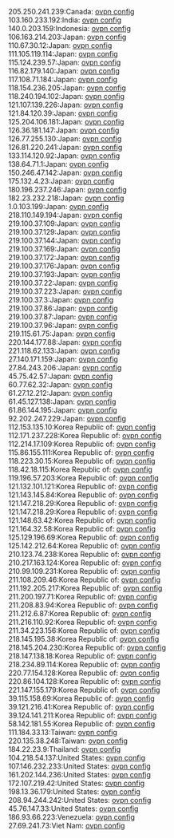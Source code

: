 205.250.241.239:Canada: [ovpn config](vpn/205_250_241_239.ovpn)  
103.160.233.192:India: [ovpn config](vpn/103_160_233_192.ovpn)  
140.0.203.159:Indonesia: [ovpn config](vpn/140_0_203_159.ovpn)  
106.163.214.203:Japan: [ovpn config](vpn/106_163_214_203.ovpn)  
110.67.30.12:Japan: [ovpn config](vpn/110_67_30_12.ovpn)  
111.105.119.114:Japan: [ovpn config](vpn/111_105_119_114.ovpn)  
115.124.239.57:Japan: [ovpn config](vpn/115_124_239_57.ovpn)  
116.82.179.140:Japan: [ovpn config](vpn/116_82_179_140.ovpn)  
117.108.71.184:Japan: [ovpn config](vpn/117_108_71_184.ovpn)  
118.154.236.205:Japan: [ovpn config](vpn/118_154_236_205.ovpn)  
118.240.194.102:Japan: [ovpn config](vpn/118_240_194_102.ovpn)  
121.107.139.226:Japan: [ovpn config](vpn/121_107_139_226.ovpn)  
121.84.120.39:Japan: [ovpn config](vpn/121_84_120_39.ovpn)  
125.204.106.181:Japan: [ovpn config](vpn/125_204_106_181.ovpn)  
126.36.181.147:Japan: [ovpn config](vpn/126_36_181_147.ovpn)  
126.77.255.130:Japan: [ovpn config](vpn/126_77_255_130.ovpn)  
126.81.220.241:Japan: [ovpn config](vpn/126_81_220_241.ovpn)  
133.114.120.92:Japan: [ovpn config](vpn/133_114_120_92.ovpn)  
138.64.71.1:Japan: [ovpn config](vpn/138_64_71_1.ovpn)  
150.246.47.142:Japan: [ovpn config](vpn/150_246_47_142.ovpn)  
175.132.4.23:Japan: [ovpn config](vpn/175_132_4_23.ovpn)  
180.196.237.246:Japan: [ovpn config](vpn/180_196_237_246.ovpn)  
182.23.232.218:Japan: [ovpn config](vpn/182_23_232_218.ovpn)  
1.0.103.199:Japan: [ovpn config](vpn/1_0_103_199.ovpn)  
218.110.149.194:Japan: [ovpn config](vpn/218_110_149_194.ovpn)  
219.100.37.109:Japan: [ovpn config](vpn/219_100_37_109.ovpn)  
219.100.37.129:Japan: [ovpn config](vpn/219_100_37_129.ovpn)  
219.100.37.144:Japan: [ovpn config](vpn/219_100_37_144.ovpn)  
219.100.37.169:Japan: [ovpn config](vpn/219_100_37_169.ovpn)  
219.100.37.172:Japan: [ovpn config](vpn/219_100_37_172.ovpn)  
219.100.37.176:Japan: [ovpn config](vpn/219_100_37_176.ovpn)  
219.100.37.193:Japan: [ovpn config](vpn/219_100_37_193.ovpn)  
219.100.37.22:Japan: [ovpn config](vpn/219_100_37_22.ovpn)  
219.100.37.223:Japan: [ovpn config](vpn/219_100_37_223.ovpn)  
219.100.37.3:Japan: [ovpn config](vpn/219_100_37_3.ovpn)  
219.100.37.86:Japan: [ovpn config](vpn/219_100_37_86.ovpn)  
219.100.37.87:Japan: [ovpn config](vpn/219_100_37_87.ovpn)  
219.100.37.96:Japan: [ovpn config](vpn/219_100_37_96.ovpn)  
219.115.61.75:Japan: [ovpn config](vpn/219_115_61_75.ovpn)  
220.144.177.88:Japan: [ovpn config](vpn/220_144_177_88.ovpn)  
221.118.62.133:Japan: [ovpn config](vpn/221_118_62_133.ovpn)  
27.140.171.159:Japan: [ovpn config](vpn/27_140_171_159.ovpn)  
27.84.243.206:Japan: [ovpn config](vpn/27_84_243_206.ovpn)  
45.75.42.57:Japan: [ovpn config](vpn/45_75_42_57.ovpn)  
60.77.62.32:Japan: [ovpn config](vpn/60_77_62_32.ovpn)  
61.27.12.212:Japan: [ovpn config](vpn/61_27_12_212.ovpn)  
61.45.127.138:Japan: [ovpn config](vpn/61_45_127_138.ovpn)  
61.86.144.195:Japan: [ovpn config](vpn/61_86_144_195.ovpn)  
92.202.247.229:Japan: [ovpn config](vpn/92_202_247_229.ovpn)  
112.153.135.10:Korea Republic of: [ovpn config](vpn/112_153_135_10.ovpn)  
112.171.237.228:Korea Republic of: [ovpn config](vpn/112_171_237_228.ovpn)  
112.214.17.109:Korea Republic of: [ovpn config](vpn/112_214_17_109.ovpn)  
115.86.155.111:Korea Republic of: [ovpn config](vpn/115_86_155_111.ovpn)  
118.223.30.15:Korea Republic of: [ovpn config](vpn/118_223_30_15.ovpn)  
118.42.18.115:Korea Republic of: [ovpn config](vpn/118_42_18_115.ovpn)  
119.196.57.203:Korea Republic of: [ovpn config](vpn/119_196_57_203.ovpn)  
121.132.101.121:Korea Republic of: [ovpn config](vpn/121_132_101_121.ovpn)  
121.143.145.84:Korea Republic of: [ovpn config](vpn/121_143_145_84.ovpn)  
121.147.218.29:Korea Republic of: [ovpn config](vpn/121_147_218_29.ovpn)  
121.147.218.29:Korea Republic of: [ovpn config](vpn/121_147_218_29.ovpn)  
121.148.63.42:Korea Republic of: [ovpn config](vpn/121_148_63_42.ovpn)  
121.164.32.58:Korea Republic of: [ovpn config](vpn/121_164_32_58.ovpn)  
125.129.196.69:Korea Republic of: [ovpn config](vpn/125_129_196_69.ovpn)  
125.142.212.64:Korea Republic of: [ovpn config](vpn/125_142_212_64.ovpn)  
210.123.74.238:Korea Republic of: [ovpn config](vpn/210_123_74_238.ovpn)  
210.217.163.124:Korea Republic of: [ovpn config](vpn/210_217_163_124.ovpn)  
210.99.109.231:Korea Republic of: [ovpn config](vpn/210_99_109_231.ovpn)  
211.108.209.46:Korea Republic of: [ovpn config](vpn/211_108_209_46.ovpn)  
211.192.205.217:Korea Republic of: [ovpn config](vpn/211_192_205_217.ovpn)  
211.200.197.71:Korea Republic of: [ovpn config](vpn/211_200_197_71.ovpn)  
211.208.83.94:Korea Republic of: [ovpn config](vpn/211_208_83_94.ovpn)  
211.212.6.87:Korea Republic of: [ovpn config](vpn/211_212_6_87.ovpn)  
211.216.110.92:Korea Republic of: [ovpn config](vpn/211_216_110_92.ovpn)  
211.34.223.156:Korea Republic of: [ovpn config](vpn/211_34_223_156.ovpn)  
218.145.195.38:Korea Republic of: [ovpn config](vpn/218_145_195_38.ovpn)  
218.145.204.230:Korea Republic of: [ovpn config](vpn/218_145_204_230.ovpn)  
218.147.138.18:Korea Republic of: [ovpn config](vpn/218_147_138_18.ovpn)  
218.234.89.114:Korea Republic of: [ovpn config](vpn/218_234_89_114.ovpn)  
220.77.154.128:Korea Republic of: [ovpn config](vpn/220_77_154_128.ovpn)  
220.86.104.128:Korea Republic of: [ovpn config](vpn/220_86_104_128.ovpn)  
221.147.155.179:Korea Republic of: [ovpn config](vpn/221_147_155_179.ovpn)  
39.115.158.69:Korea Republic of: [ovpn config](vpn/39_115_158_69.ovpn)  
39.121.216.41:Korea Republic of: [ovpn config](vpn/39_121_216_41.ovpn)  
39.124.141.211:Korea Republic of: [ovpn config](vpn/39_124_141_211.ovpn)  
58.142.181.55:Korea Republic of: [ovpn config](vpn/58_142_181_55.ovpn)  
111.184.33.13:Taiwan: [ovpn config](vpn/111_184_33_13.ovpn)  
220.135.38.248:Taiwan: [ovpn config](vpn/220_135_38_248.ovpn)  
184.22.23.9:Thailand: [ovpn config](vpn/184_22_23_9.ovpn)  
104.218.54.137:United States: [ovpn config](vpn/104_218_54_137.ovpn)  
107.146.232.233:United States: [ovpn config](vpn/107_146_232_233.ovpn)  
161.202.144.236:United States: [ovpn config](vpn/161_202_144_236.ovpn)  
172.107.219.42:United States: [ovpn config](vpn/172_107_219_42.ovpn)  
198.13.36.179:United States: [ovpn config](vpn/198_13_36_179.ovpn)  
208.94.244.242:United States: [ovpn config](vpn/208_94_244_242.ovpn)  
45.76.147.33:United States: [ovpn config](vpn/45_76_147_33.ovpn)  
186.93.66.223:Venezuela: [ovpn config](vpn/186_93_66_223.ovpn)  
27.69.241.73:Viet Nam: [ovpn config](vpn/27_69_241_73.ovpn)  
